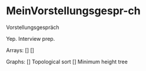 # MeinVorstellungsgespr-ch
Vorstellungsgespräch

Yep. Interview prep.

Arrays:
[] 
[] 

Graphs:
[] Topological sort
[] Minimum height tree
